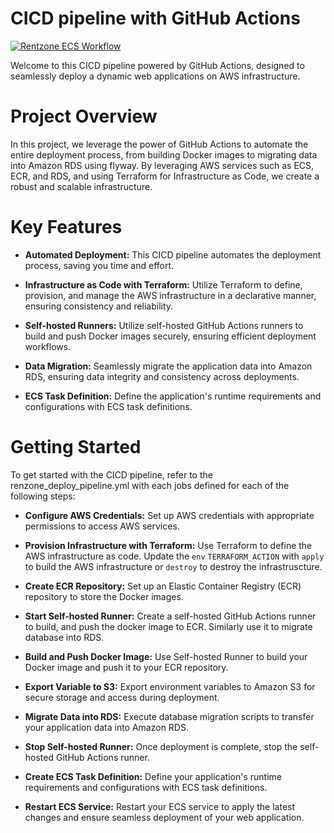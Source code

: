 # CICD pipeline with GitHub Actions
                                                

[![Rentzone ECS  Workflow](https://github.com/sdime401/rentzone-github-actions-terraforms-ecs-projects/actions/workflows/rentzone_deploy_pipeline.yml/badge.svg)](https://github.com/sdime401/rentzone-github-actions-terraforms-ecs-projects/actions/workflows/rentzone_deploy_pipeline.yml)


Welcome to this CICD pipeline powered by GitHub Actions, designed to seamlessly deploy a dynamic web applications on AWS infrastructure. 

# Project Overview
In this project, we leverage the power of GitHub Actions to automate the entire deployment process, from building Docker images to migrating data into Amazon RDS using flyway. By leveraging AWS services such as ECS, ECR, and RDS, and using Terraform for Infrastructure as Code, we create a robust and scalable infrastructure.

# Key Features

- **Automated Deployment:** This CICD pipeline automates the deployment process, saving you time and effort.

- **Infrastructure as Code with Terraform:** Utilize Terraform to define, provision, and manage the AWS infrastructure in a declarative manner, ensuring consistency and reliability.

- **Self-hosted Runners:** Utilize self-hosted GitHub Actions runners to build and push Docker images securely, ensuring efficient deployment workflows.

- **Data Migration:** Seamlessly migrate the application data into Amazon RDS, ensuring data integrity and consistency across deployments.

- **ECS Task Definition:** Define the application's runtime requirements and configurations with ECS task definitions.


# Getting Started

To get started with the CICD pipeline, refer to the renzone_deploy_pipeline.yml with each jobs defined for each of the following steps:

- **Configure AWS Credentials:** Set up AWS credentials with appropriate permissions to access AWS services.

- **Provision Infrastructure with Terraform:** Use Terraform to define the AWS infrastructure as code. Update the `env` `TERRAFORM_ACTION` with `apply` to build the AWS infrastructure or `destroy` to destroy the infrastruscture.

- **Create ECR Repository:** Set up an Elastic Container Registry (ECR) repository to store the Docker images.

- **Start Self-hosted Runner:** Create a self-hosted GitHub Actions runner to build, and push the docker image to ECR. Similarly use it to migrate database into RDS.

- **Build and Push Docker Image:** Use Self-hosted Runner to build your Docker image and push it to your ECR repository.

- **Export Variable to S3:** Export environment variables to Amazon S3 for secure storage and access during deployment.

- **Migrate Data into RDS:** Execute database migration scripts to transfer your application data into Amazon RDS.

- **Stop Self-hosted Runner:** Once deployment is complete, stop the self-hosted GitHub Actions runner.

- **Create ECS Task Definition:** Define your application's runtime requirements and configurations with ECS task definitions.

- **Restart ECS Service:** Restart your ECS service to apply the latest changes and ensure seamless deployment of your web application.


